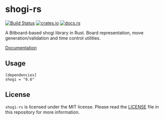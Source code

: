 # shogi-rs

[![Build Status](https://travis-ci.org/nozaq/shogi-rs.svg?branch=master)](https://travis-ci.org/nozaq/shogi-rs)
[![crates.io](https://img.shields.io/crates/v/shogi.svg)](https://crates.io/crates/shogi)
[![docs.rs](https://docs.rs/shogi/badge.svg)](https://docs.rs/shogi)

A Bitboard-based shogi library in Rust. Board representation, move generation/validation and time control utilities.

[Documentation](https://nozaq.github.io/shogi-rs)

## Usage

```
[dependencies]
shogi = "0.6"
```

## License

`shogi-rs` is licensed under the MIT license. Please read the [LICENSE](LICENSE) file in this repository for more information.

